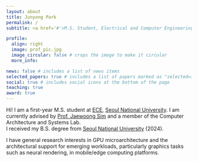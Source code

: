 ```yaml
---
layout: about
title: Junyong Park
permalink: /
subtitle: <a href='#'>M.S. Student, Electrical and Computer Engineering, Seoul National University</a>. Address. Contacts. Moto. Etc.

profile:
  align: right
  image: prof_pic.jpg
  image_circular: false # crops the image to make it circular
  more_info:

news: false # includes a list of news items
selected_papers: true # includes a list of papers marked as "selected={true}"
social: true # includes social icons at the bottom of the page
teaching: true
award: true
---
```


Hi! I am a first-year M.S. student at [ECE](https://ece.snu.ac.kr/en), [Seoul National University](https://en.snu.ac.kr). I am currently advised by [Prof. Jaewoong Sim](https://jaewoong.org/) and a member of the Computer Architecture and Systems Lab. <br />
I received my B.S. degree from [Seoul National University](https://ece.snu.ac.kr/en) (2024).

I have general research interests in GPU microarchitecture and the architectural support for emerging workloads, particularly graphics tasks such as neural rendering, in mobile/edge computing platforms.
